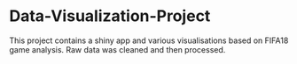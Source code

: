 # Data-Visualization-Project
This project contains a shiny app and various visualisations based on FIFA18 game analysis. Raw data was cleaned and then processed.
